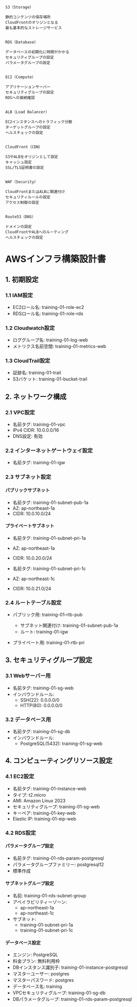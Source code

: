 
```
S3（Storage）

静的コンテンツの保存場所
CloudFrontのオリジンとなる
最も基本的なストレージサービス


RDS（Database）

データベースの初期化に時間がかかる
セキュリティグループの設定
パラメータグループの設定


EC2（Compute）

アプリケーションサーバー
セキュリティグループの設定
RDSへの接続確認


ALB（Load Balancer）

EC2インスタンスへのトラフィック分散
ターゲットグループの設定
ヘルスチェックの設定


CloudFront（CDN）

S3やALBをオリジンとして設定
キャッシュ設定
SSL/TLS証明書の設定


WAF（Security）

CloudFrontまたはALBに関連付け
セキュリティルールの設定
アクセス制御の設定


Route53（DNS）

ドメインの設定
CloudFrontやALBへのルーティング
ヘルスチェックの設定
```



# AWSインフラ構築設計書

## 1. 初期設定
### 1.1 IAM設定
- EC2ロール名: training-01-role-ec2
- RDSロール名: training-01-role-rds

### 1.2 Cloudwatch設定
- ロググループ名: training-01-log-web
- メトリクス名前空間: training-01-metrics-web

### 1.3 CloudTrail設定
- 証跡名: training-01-trail
- S3バケット: training-01-bucket-trail

## 2. ネットワーク構成
### 2.1 VPC設定
- 名前タグ: training-01-vpc
- IPv4 CIDR: 10.0.0.0/16
- DNS設定: 有効

### 2.2 インターネットゲートウェイ設定
- 名前タグ: training-01-igw

### 2.3 サブネット設定
#### パブリックサブネット
- 名前タグ: training-01-subnet-pub-1a
- AZ: ap-northeast-1a
- CIDR: 10.0.10.0/24

#### プライベートサブネット
- 名前タグ: training-01-subnet-pri-1a
- AZ: ap-northeast-1a
- CIDR: 10.0.20.0/24

- 名前タグ: training-01-subnet-pri-1c
- AZ: ap-northeast-1c
- CIDR: 10.0.21.0/24

### 2.4 ルートテーブル設定
- パブリック用: training-01-rtb-pub
  - サブネット関連付け: training-01-subnet-pub-1a
  - ルート: training-01-igw

- プライベート用: training-01-rtb-pri

## 3. セキュリティグループ設定
### 3.1 Webサーバー用
- 名前タグ: training-01-sg-web
- インバウンドルール:
  - SSH(22): 0.0.0.0/0
  - HTTP(80): 0.0.0.0/0

### 3.2 データベース用
- 名前タグ: training-01-sg-db
- インバウンドルール:
  - PostgreSQL(5432): training-01-sg-web

## 4. コンピューティングリソース設定
### 4.1 EC2設定
- 名前タグ: training-01-instance-web
- タイプ: t2.micro
- AMI: Amazon Linux 2023
- セキュリティグループ: training-01-sg-web
- キーペア: training-01-key-web
- Elastic IP: training-01-eip-web

### 4.2 RDS設定
#### パラメータグループ設定
- 名前タグ: training-01-rds-param-postgresql
- パラメータグループファミリー: postgresql12
- 標準作成

#### サブネットグループ設定
- 名前: training-01-rds-subnet-group
- アベイラビリティーゾーン:
  - ap-northeast-1a
  - ap-northeast-1c
- サブネット:
  - training-01-subnet-pri-1a
  - training-01-subnet-pri-1c

#### データベース設定
- エンジン: PostgreSQL
- 料金プラン: 無料利用枠
- DBインスタンス識別子: training-01-instance-postgresql
- マスターユーザー: postgres
- マスターパスワード: postgres
- データベース名: training
- VPCセキュリティグループ: training-01-sg-db
- DBパラメータグループ: training-01-rds-param-postgresql

